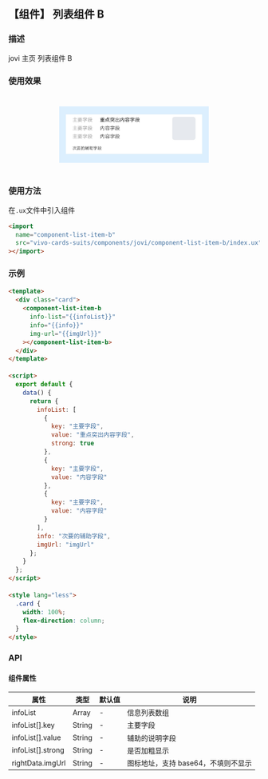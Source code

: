 ## 【组件】 列表组件 B

### 描述

jovi 主页 列表组件 B

### 使用效果

<div style="text-align: center;margin: 40px;">
  <img src="../../assets/jovi-list-item-b.jpg" style="width:300px" alt="jovi-list-item-b"/>
</div>

### 使用方法

在`.ux`文件中引入组件

```html
<import
  name="component-list-item-b"
  src="vivo-cards-suits/components/jovi/component-list-item-b/index.ux"
></import>
```

### 示例

```html
<template>
  <div class="card">
    <component-list-item-b
      info-list="{{infoList}}"
      info="{{info}}"
      img-url="{{imgUrl}}"
    ></component-list-item-b>
  </div>
</template>

<script>
  export default {
    data() {
      return {
        infoList: [
          {
            key: "主要字段",
            value: "重点突出内容字段",
            strong: true
          },
          {
            key: "主要字段",
            value: "内容字段"
          },
          {
            key: "主要字段",
            value: "内容字段"
          }
        ],
        info: "次要的辅助字段",
        imgUrl: "imgUrl"
      };
    }
  };
</script>

<style lang="less">
  .card {
    width: 100%;
    flex-direction: column;
  }
</style>
```

### API

#### 组件属性

| 属性              | 类型   | 默认值 | 说明                                |
| ----------------- | ------ | ------ | ----------------------------------- |
| infoList          | Array  | -      | 信息列表数组                        |
| infoList[].key    | String | -      | 主要字段                            |
| infoList[].value  | String | -      | 辅助的说明字段                      |
| infoList[].strong | String | -      | 是否加粗显示                        |
| rightData.imgUrl  | String | -      | 图标地址，支持 base64，不填则不显示 |

